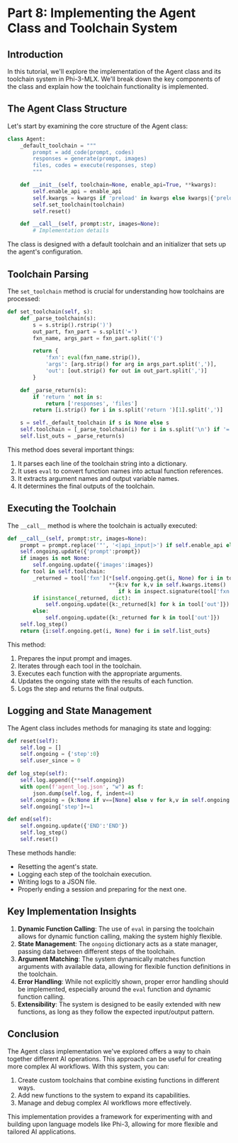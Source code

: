 # Part 8: Implementing the Agent Class and Toolchain System

## Introduction

In this tutorial, we'll explore the implementation of the Agent class and its toolchain system in Phi-3-MLX. We'll break down the key components of the class and explain how the toolchain functionality is implemented.

## The Agent Class Structure

Let's start by examining the core structure of the Agent class:

```python
class Agent:
    _default_toolchain = """
        prompt = add_code(prompt, codes)
        responses = generate(prompt, images)
        files, codes = execute(responses, step)
        """

    def __init__(self, toolchain=None, enable_api=True, **kwargs):
        self.enable_api = enable_api
        self.kwargs = kwargs if 'preload' in kwargs else kwargs|{'preload':load(**kwargs)}
        self.set_toolchain(toolchain)
        self.reset()

    def __call__(self, prompt:str, images=None):
        # Implementation details
```

The class is designed with a default toolchain and an initializer that sets up the agent's configuration.

## Toolchain Parsing

The `set_toolchain` method is crucial for understanding how toolchains are processed:

```python
def set_toolchain(self, s):
    def _parse_toolchain(s):
        s = s.strip().rstrip(')')
        out_part, fxn_part = s.split('=')
        fxn_name, args_part = fxn_part.split('(')

        return {
            'fxn': eval(fxn_name.strip()),
            'args': [arg.strip() for arg in args_part.split(',')],
            'out': [out.strip() for out in out_part.split(',')]
        }

    def _parse_return(s):
        if 'return ' not in s:
            return ['responses', 'files']
        return [i.strip() for i in s.split('return ')[1].split(',')]

    s = self._default_toolchain if s is None else s
    self.toolchain = [_parse_toolchain(i) for i in s.split('\n') if '=' in i]
    self.list_outs = _parse_return(s)
```

This method does several important things:

1. It parses each line of the toolchain string into a dictionary.
2. It uses `eval` to convert function names into actual function references.
3. It extracts argument names and output variable names.
4. It determines the final outputs of the toolchain.

## Executing the Toolchain

The `__call__` method is where the toolchain is actually executed:

```python
def __call__(self, prompt:str, images=None):
    prompt = prompt.replace('"', '<|api_input|>') if self.enable_api else prompt
    self.ongoing.update({'prompt':prompt})
    if images is not None:
        self.ongoing.update({'images':images})
    for tool in self.toolchain:
        _returned = tool['fxn'](*[self.ongoing.get(i, None) for i in tool['args']], 
                                **{k:v for k,v in self.kwargs.items() 
                                   if k in inspect.signature(tool['fxn']).parameters.keys()})
        if isinstance(_returned, dict):
            self.ongoing.update({k:_returned[k] for k in tool['out']})
        else:
            self.ongoing.update({k:_returned for k in tool['out']})
    self.log_step()
    return {i:self.ongoing.get(i, None) for i in self.list_outs}
```

This method:

1. Prepares the input prompt and images.
2. Iterates through each tool in the toolchain.
3. Executes each function with the appropriate arguments.
4. Updates the ongoing state with the results of each function.
5. Logs the step and returns the final outputs.

## Logging and State Management

The Agent class includes methods for managing its state and logging:

```python
def reset(self):
    self.log = []
    self.ongoing = {'step':0}
    self.user_since = 0

def log_step(self):
    self.log.append({**self.ongoing})
    with open(f'agent_log.json', "w") as f:
        json.dump(self.log, f, indent=4)
    self.ongoing = {k:None if v==[None] else v for k,v in self.ongoing.items()}
    self.ongoing['step']+=1

def end(self):
    self.ongoing.update({'END':'END'})
    self.log_step()
    self.reset()
```

These methods handle:

- Resetting the agent's state.
- Logging each step of the toolchain execution.
- Writing logs to a JSON file.
- Properly ending a session and preparing for the next one.

## Key Implementation Insights

1. **Dynamic Function Calling**: The use of `eval` in parsing the toolchain allows for dynamic function calling, making the system highly flexible.
2. **State Management**: The `ongoing` dictionary acts as a state manager, passing data between different steps of the toolchain.
3. **Argument Matching**: The system dynamically matches function arguments with available data, allowing for flexible function definitions in the toolchain.
4. **Error Handling**: While not explicitly shown, proper error handling should be implemented, especially around the `eval` function and dynamic function calling.
5. **Extensibility**: The system is designed to be easily extended with new functions, as long as they follow the expected input/output pattern.

## Conclusion

The Agent class implementation we've explored offers a way to chain together different AI operations. This approach can be useful for creating more complex AI workflows. With this system, you can:

1. Create custom toolchains that combine existing functions in different ways.
2. Add new functions to the system to expand its capabilities.
3. Manage and debug complex AI workflows more effectively.

This implementation provides a framework for experimenting with and building upon language models like Phi-3, allowing for more flexible and tailored AI applications.
